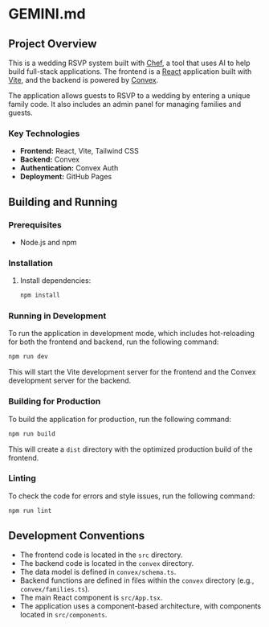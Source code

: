 # GEMINI.md

## Project Overview

This is a wedding RSVP system built with [Chef](https://chef.convex.dev), a tool that uses AI to help build full-stack applications. The frontend is a [React](https://react.dev/) application built with [Vite](https://vitejs.dev/), and the backend is powered by [Convex](https://convex.dev/).

The application allows guests to RSVP to a wedding by entering a unique family code. It also includes an admin panel for managing families and guests.

### Key Technologies

*   **Frontend:** React, Vite, Tailwind CSS
*   **Backend:** Convex
*   **Authentication:** Convex Auth
*   **Deployment:** GitHub Pages

## Building and Running

### Prerequisites

*   Node.js and npm

### Installation

1.  Install dependencies:
    ```bash
    npm install
    ```

### Running in Development

To run the application in development mode, which includes hot-reloading for both the frontend and backend, run the following command:

```bash
npm run dev
```

This will start the Vite development server for the frontend and the Convex development server for the backend.

### Building for Production

To build the application for production, run the following command:

```bash
npm run build
```

This will create a `dist` directory with the optimized production build of the frontend.

### Linting

To check the code for errors and style issues, run the following command:

```bash
npm run lint
```

## Development Conventions

*   The frontend code is located in the `src` directory.
*   The backend code is located in the `convex` directory.
*   The data model is defined in `convex/schema.ts`.
*   Backend functions are defined in files within the `convex` directory (e.g., `convex/families.ts`).
*   The main React component is `src/App.tsx`.
*   The application uses a component-based architecture, with components located in `src/components`.
